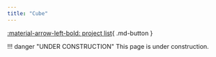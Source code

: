 ```yaml
---
title: "Cube"
---
```


[:material-arrow-left-bold: project list](../../index.md){ .md-button }

!!! danger "UNDER CONSTRUCTION"
    This page is under construction.